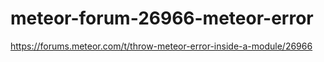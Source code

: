 # meteor-forum-26966-meteor-error

https://forums.meteor.com/t/throw-meteor-error-inside-a-module/26966
